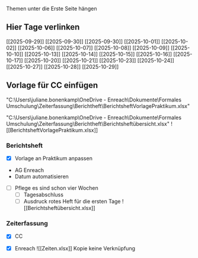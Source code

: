 Themen unter die Erste Seite hängen

## Hier Tage verlinken
[[2025-09-29]] 
[[2025-09-30]] [[2025-09-30]] [[2025-10-01]] [[2025-10-02]]
[[2025-10-06]] [[2025-10-07]] [[2025-10-08]] [[2025-10-09]] [[2025-10-10]]
[[2025-10-13]] [[2025-10-14]] [[2025-10-15]] [[2025-10-16]] [[2025-10-17]]
[[2025-10-20]] [[2025-10-21]] [[2025-10-23]] [[2025-10-24]]
[[2025-10-27]] [[2025-10-28]] [[2025-10-29]]


## Vorlage für CC einfügen
"C:\Users\juliane.bonenkamp\OneDrive - Enreach\Dokumente\Formales Umschulung\Zeiterfassung\Berichtheft\BerichtsheftVorlagePraktikum.xlsx"

"C:\Users\juliane.bonenkamp\OneDrive - Enreach\Dokumente\Formales Umschulung\Zeiterfassung\Berichtheft\Berichtsheftübersicht.xlsx"
![[BerichtsheftVorlagePraktikum.xlsx]]
### Berichtsheft
- [x] Vorlage an Praktikum anpassen
- AG Enreach
- Datum automatisieren
- [ ] Pflege es sind schon vier Wochen
	- [ ] Tagesabschluss
	- [ ] Ausdruck
rotes Heft für die ersten Tage
![[Berichtsheftübersicht.xlsx]]

### Zeiterfassung
- [x] CC
- [x] Enreach
![[Zeiten.xlsx]] Kopie keine Verknüpfung



